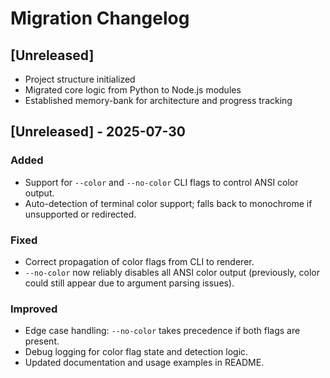 # Migration Changelog

## [Unreleased]
- Project structure initialized
- Migrated core logic from Python to Node.js modules
- Established memory-bank for architecture and progress tracking
## [Unreleased] - 2025-07-30

### Added
- Support for `--color` and `--no-color` CLI flags to control ANSI color output.
- Auto-detection of terminal color support; falls back to monochrome if unsupported or redirected.

### Fixed
- Correct propagation of color flags from CLI to renderer.
- `--no-color` now reliably disables all ANSI color output (previously, color could still appear due to argument parsing issues).

### Improved
- Edge case handling: `--no-color` takes precedence if both flags are present.
- Debug logging for color flag state and detection logic.
- Updated documentation and usage examples in README.
